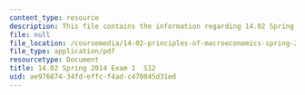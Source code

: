 ```yaml
---
content_type: resource
description: This file contains the information regarding 14.02 Spring 2014 Exam 1  S12.
file: null
file_location: /coursemedia/14-02-principles-of-macroeconomics-spring-2014/ae97687434fdeffcf4adc470045d31ed_MIT14_02S14_Exam1_S12.pdf
file_type: application/pdf
resourcetype: Document
title: 14.02 Spring 2014 Exam 1  S12
uid: ae976874-34fd-effc-f4ad-c470045d31ed
---
```

